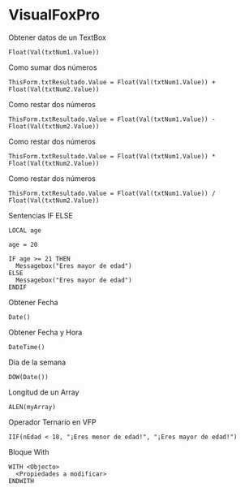 # VisualFoxPro

Obtener datos de un TextBox
```
Float(Val(txtNum1.Value))
```

Como sumar dos números
```
ThisForm.txtResultado.Value = Float(Val(txtNum1.Value)) + Float(Val(txtNum2.Value))
```

Como restar dos números
```
ThisForm.txtResultado.Value = Float(Val(txtNum1.Value)) - Float(Val(txtNum2.Value))
```

Como restar dos números
```
ThisForm.txtResultado.Value = Float(Val(txtNum1.Value)) * Float(Val(txtNum2.Value))
```

Como restar dos números
```
ThisForm.txtResultado.Value = Float(Val(txtNum1.Value)) / Float(Val(txtNum2.Value))
```

Sentencias IF ELSE
```
LOCAL age 

age = 20

IF age >= 21 THEN
  Messagebox("Eres mayor de edad")
ELSE
  Messagebox("Eres mayor de edad")
ENDIF
```

Obtener Fecha
```
Date()
```

Obtener Fecha y Hora
```
DateTime()
```

Dia de la semana
```
DOW(Date())
```

Longitud de un Array
```
ALEN(myArray)
```

Operador Ternario en VFP
```
IIF(nEdad < 18, "¡Eres menor de edad!", "¡Eres mayor de edad!")
```

Bloque With
```
WITH <Objecto>
  <Propiedades a modificar>
ENDWITH
```
